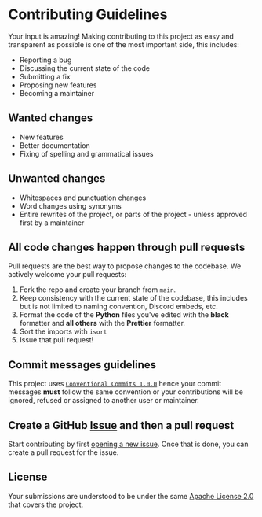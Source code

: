 # Contributing Guidelines

Your input is amazing! Making contributing to this project as easy and transparent as possible is one of the most important side, this includes:

- Reporting a bug
- Discussing the current state of the code
- Submitting a fix
- Proposing new features
- Becoming a maintainer

## Wanted changes

- New features
- Better documentation
- Fixing of spelling and grammatical issues

## Unwanted changes

- Whitespaces and punctuation changes
- Word changes using synonyms
- Entire rewrites of the project, or parts of the project - unless approved first by a maintainer

## All code changes happen through pull requests

Pull requests are the best way to propose changes to the codebase. We actively welcome your pull requests:

1. Fork the repo and create your branch from `main`.
2. Keep consistency with the current state of the codebase, this includes but is not limited to naming convention, Discord embeds, etc.
3. Format the code of the **Python** files you've edited with the **black** formatter and **all others** with the **Prettier** formatter.
4. Sort the imports with `isort`
5. Issue that pull request!

## Commit messages guidelines

This project uses [`Conventional Commits 1.0.0`](https://conventionalcommits.org/en/v1.0.0/) hence your commit messages **must** follow the same convention or your contributions will be ignored, refused or assigned to another user or maintainer.

## Create a GitHub [Issue](https://github.com/voltstriker/Sons-of-Valour-Discord-Bot/issues) and **then** a pull request

Start contributing by first [opening a new issue](https://github.com/voltstriker/Sons-of-Valour-Discord-Bot/issues/new/choose). Once that is done, you can create a pull request for the issue.

## License

Your submissions are understood to be under the same [Apache License 2.0](https://github.com/voltstriker/Sons-of-Valour-Discord-Bot/blob/main/LICENSE.md) that covers the project.
